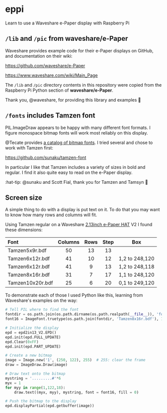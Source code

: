 # eppi

Learn to use a Waveshare e-Paper display with Raspberry Pi

## `/lib` and `/pic` from waveshare/e-Paper

Waveshare provides example code for their e-Paper displays on GitHub, and documentation on their wiki:

https://github.com/waveshare/e-Paper

https://www.waveshare.com/wiki/Main_Page

The `/lib` and `/pic` directory contents in this repository were copied from the Raspberry Pi Python section of **waveshare/e-Paper**.

Thank you, @waveshare, for providing this library and examples :bow:

## `/fonts` includes Tamzen font

PIL.ImageDraw appears to be happy with many different font formats. I figure monospace bitmap fonts will work most reliably on this display.

@Tecate provides [a catalog of bitmap fonts](https://github.com/Tecate/bitmap-fonts). I tried several and chose to work with Tamzen first:

https://github.com/sunaku/tamzen-font

In particular I like that Tamzen includes a variety of sizes in bold and regular. I find it also quite easy to read on the e-Paper display.

:hat-tip: @sunaku and Scott Fial, thank you for Tamzen and Tamsyn :bow:

## Screen size

A simple thing to do with a display is put text on it. To do that you may want to know how many rows and columns will fit.

Using Tamzen regular on a Waveshare [2.13inch e-Paper HAT](https://www.waveshare.com/wiki/2.13inch_e-Paper_HAT) V2 I found these dimensions:

| Font | Columns | Rows | Step | Box |
|:- |:-:|:-:|:-:|:-:|
| Tamzen5x9r.bdf | 50 | 13 | 13 | |
| Tamzen6x12r.bdf | 41 | 10 | 12 | 1,2 to 248,120 |
| Tamzen6x12r.bdf | 41 | 9 | 13 | 1,2 to 248,118 |
| Tamzen8x16r.bdf | 31 | 7 | 17 | 1,1 to 248,120 |
| Tamzen10x20r.bdf | 25 | 6 | 20 | 0,1 to 249,120 |

To demonstrate each of those I used Python like this, learning from Waveshare's examples on the way:

```python
# Tell PIL where to find the font
fontdir = os.path.join(os.path.dirname(os.path.realpath(__file__)), 'fonts', 'tamzen-font', 'bdf')
font16 = ImageFont.truetype(os.path.join(fontdir, 'Tamzen8x16r.bdf'), 16)

# Initialize the display
epd = epd2in13_V2.EPD()
epd.init(epd.FULL_UPDATE)
epd.Clear(0xFF)
epd.init(epd.PART_UPDATE)

# Create a new bitmap
image = Image.new('1', (250, 122), 255)  # 255: clear the frame    
draw = ImageDraw.Draw(image)

# Draw text onto the bitmap
mystring = '.........#'*6
myx = 1
for myy in range(1,122,18):
    draw.text((myx, myy), mystring, font = font16, fill = 0)

# Push the bitmap to the display
epd.displayPartial(epd.getbuffer(image))
```
